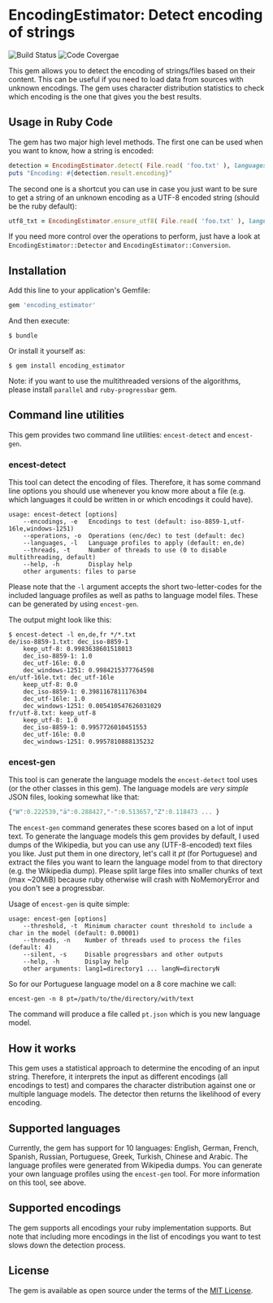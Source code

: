 # EncodingEstimator: Detect encoding of strings

![Build Status](https://git.iftrue.de/okirmis/encoding_estimator/badges/master/build.svg)
![Code Covergae](https://git.iftrue.de/okirmis/encoding_estimator/badges/master/coverage.svg)

This gem allows you to detect the encoding of strings/files based on their content. This can be useful if you need to load data from sources with unknown encodings. The gem uses character distribution statistics to check which encoding is the one that gives you the best results.

## Usage in Ruby Code

The gem has two major high level methods. The first one can be used when you want to know, how a string is encoded:

```ruby
detection = EncodingEstimator.detect( File.read( 'foo.txt' ), languages: [ :en, :de ] )
puts "Encoding: #{detection.result.encoding}"
```

The second one is a shortcut you can use in case you just want to be sure to get a string of an unknown encoding as a UTF-8 encoded string (should be the ruby default):

```ruby
utf8_txt = EncodingEstimator.ensure_utf8( File.read( 'foo.txt' ), languages: [ :en, :de ] )
```

If you need more control over the operations to perform, just have a look at `EncodingEstimator::Detector` and `EncodingEstimator::Conversion`.


## Installation

Add this line to your application's Gemfile:

```ruby
gem 'encoding_estimator'
```

And then execute:

    $ bundle

Or install it yourself as:

    $ gem install encoding_estimator

Note: if you want to use the multithreaded versions of the algorithms, please install `parallel` and `ruby-progressbar` gem.

## Command line utilities

This gem provides two command line utilities: `encest-detect` and `encest-gen`.

### encest-detect

This tool can detect the encoding of files. Therefore, it has some command line options you should use whenever you know more about a file (e.g. which languages it could be written in or which encodings it could have).

```
usage: encest-detect [options]
    --encodings, -e   Encodings to test (default: iso-8859-1,utf-16le,windows-1251)
    --operations, -o  Operations (enc/dec) to test (default: dec)
    --languages, -l   Language profiles to apply (default: en,de)
    --threads, -t     Number of threads to use (0 to disable multithreading, default)
    --help, -h        Display help
    other arguments: files to parse
```

Please note that the `-l` argument accepts the short two-letter-codes for the included language profiles as well as paths to language model files. These can be generated by using `encest-gen`.

The output might look like this:

```
$ encest-detect -l en,de,fr */*.txt
de/iso-8859-1.txt: dec_iso-8859-1
    keep_utf-8: 0.9983638601518013
    dec_iso-8859-1: 1.0
    dec_utf-16le: 0.0
    dec_windows-1251: 0.9984215377764598
en/utf-16le.txt: dec_utf-16le
    keep_utf-8: 0.0
    dec_iso-8859-1: 0.3981167811176304
    dec_utf-16le: 1.0
    dec_windows-1251: 0.005410547626031029
fr/utf-8.txt: keep_utf-8
    keep_utf-8: 1.0
    dec_iso-8859-1: 0.9957726010451553
    dec_utf-16le: 0.0
    dec_windows-1251: 0.9957810888135232
```

### encest-gen

This tool is can generate the language models the `encest-detect` tool uses (or the other classes in this gem). The language models are *very simple* JSON files, looking somewhat like that:

```javascript
{"W":0.222539,"ä":0.288427,"-":0.513657,"Z":0.118473 ... }
```

The `encest-gen` command generates these scores based on a lot of input text. To generate the language models this gem provides by default, I used dumps of the Wikipedia, but you can use any (UTF-8-encoded) text files you like. Just put them in one directory, let's call it *pt* (for Portuguese) and extract the files you want to learn the language model from to that directory (e.g. the Wikipedia dump). Please split large files into smaller chunks of text (max ~20MiB) because ruby otherwise will crash with NoMemoryError and you don't see a progressbar.

Usage of `encest-gen` is quite simple:

```
usage: encest-gen [options]
    --threshold, -t  Minimum character count threshold to include a char in the model (default: 0.00001)
    --threads, -n    Number of threads used to process the files (default: 4)
    --silent, -s     Disable progressbars and other outputs
    --help, -h       Display help
    other arguments: lang1=directory1 ... langN=directoryN
```

So for our Portuguese language model on a 8 core machine we call:

`encest-gen -n 8 pt=/path/to/the/directory/with/text`

The command will produce a file called `pt.json` which is you new language model.

## How it works

This gem uses a statistical approach to determine the encoding of an input string. Therefore, it interprets the input as different encodings (all encodings to test) and compares the character distribution against one or multiple language models. The detector then returns the likelihood of every encoding.

## Supported languages

Currently, the gem has support for 10 languages: English, German, French, Spanish, Russian, Portuguese, Greek, Turkish, Chinese and Arabic. The language profiles were generated from Wikipedia dumps. You can generate your own language profiles using the `encest-gen` tool. For more information on this tool, see above.

## Supported encodings

The gem supports all encodings your ruby implementation supports. But note that including more encodings in the list of encodings you want to test slows down the detection process.

## License

The gem is available as open source under the terms of the [MIT License](http://opensource.org/licenses/MIT).

